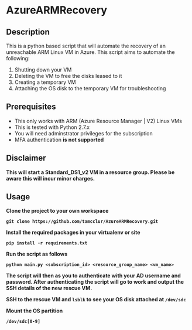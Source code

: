 # AzureARMRecovery

## Description

This is a python based script that will automate the recovery of an unreachable ARM Linux VM in Azure. This script aims to automate the following:

1. Shutting down your VM
2. Deleting the VM to free the disks leased to it
3. Creating a temporary VM
4. Attaching the OS disk to the temporary VM for troubleshooting

## Prerequisites

* This only works with ARM (Azure Resource Manager | V2) Linux VMs
* This is tested with Python 2.7.x
* You will need adminstrator privileges for the subscription
* MFA authentication <strong>is not supported</support>

## Disclaimer

<strong>This will start a Standard_DS1_v2 VM in a resource group. Please be aware this will incur minor charges.</strong>

## Usage

Clone the project to your own workspace

`git clone https://github.com/tamcclur/AzureARMRecovery.git`

Install the required packages in your virtualenv or site

`pip install -r requirements.txt`

Run the script as follows

`python main.py <subscription_id> <resource_group_name> <vm_name>`

The script will then as you to authenticate with your AD username and password. After authenticating the script will go to work and output the SSH details of the new rescue VM.

SSH to the rescue VM and `lsblk` to see your OS disk attached at `/dev/sdc`

Mount the OS partition

`/dev/sdc[0-9]`
